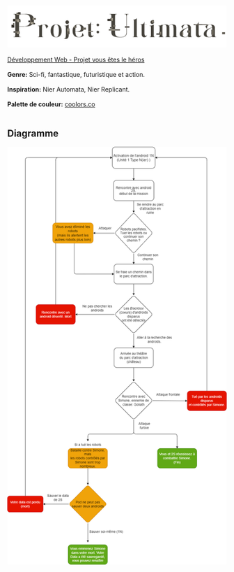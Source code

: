 ![Titre du projet](assets/images/essaie-titre-3.png)
<br>
<br>
[Développement Web - Projet vous êtes le héros](https://smnarnold.com/projets/vous-etes-le-heros)
<br>
<br>
**Genre:** Sci-fi, fantastique, futuristique et action.
<br>
<br>
**Inspiration:** Nier Automata, Nier Replicant.
<br>
<br>
**Palette de couleur:** [coolors.co](https://coolors.co/46433c-afaa96-c2bca4-d2ccb4)
<br>
<br>

## Diagramme

![Schéma du projet](assets/drawio/schema.png)

